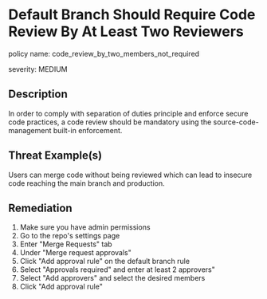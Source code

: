 # Default Branch Should Require Code Review By At Least Two Reviewers

policy name: code_review_by_two_members_not_required

severity: MEDIUM

## Description

In order to comply with separation of duties principle and enforce secure code
practices, a code review should be mandatory using the source-code-management
built-in enforcement.

## Threat Example(s)

Users can merge code without being reviewed which can lead to insecure code
reaching the main branch and production.

## Remediation

1. Make sure you have admin permissions
2. Go to the repo's settings page
3. Enter "Merge Requests" tab
4. Under "Merge request approvals"
5. Click "Add approval rule" on the default branch rule
6. Select "Approvals required" and enter at least 2 approvers"
7. Select "Add approvers" and select the desired members
8. Click "Add approval rule"
